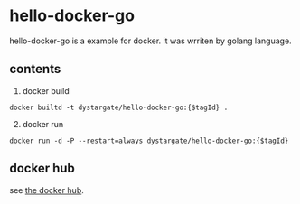# hello-docker-go

hello-docker-go is a example for docker. it was wrriten by golang language.

## contents

1. docker build
```
docker builtd -t dystargate/hello-docker-go:{$tagId} .
```

2. docker run

```
docker run -d -P --restart=always dystargate/hello-docker-go:{$tagId}
```

## docker hub

see [the docker hub](https://hub.docker.com/repository/docker/dystargate/hello-docker-go/).